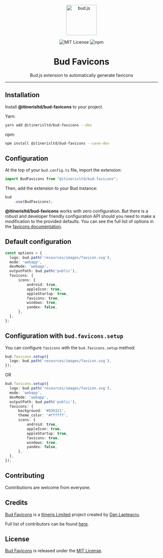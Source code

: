 <p align="center"><img src="https://cdn.roots.io/app/uploads/logo-bud.svg" height="100" alt="bud.js" /></p>

<p align="center">
  <img alt="MIT License" src="https://img.shields.io/github/license/itinerisltd/bud-favicons?color=%23525ddc&style=flat-square" />
  <img alt="npm" src="https://img.shields.io/npm/v/itinerisltd/bud-favicons.svg?color=%23525ddc&style=flat-square" />
</p>

<h1 align="center"><strong>Bud Favicons</strong></h1>

<p align="center">
  Bud.js extension to automatically generate favicons
</p>

---

## Installation

Install **@itinerisltd/bud-favicons** to your project.

Yarn:

```sh
yarn add @itinerisltd/bud-favicons --dev
```

npm:

```sh
npm install @itinerisltd/bud-favicons --save-dev
```

## Configuration

At the top of your `bud.config.ts` file, import the extension:

```ts title=bud.config.ts
import BudFavicons from "@itinerisltd/bud-favicons";
```

Then, add the extension to your Bud instance:

```ts title=bud.config.ts
bud
    .use(BudFavicons);
```

**@itinerisltd/bud-favicons** works with zero configuration. But there is a robust and developer friendly configuration API should you need to make a modification to the provided defaults.
You can see the full list of options in the [favicons documentation](https://github.com/itgalaxy/favicons#usage).

## Default configuration

```ts
const options = {
  logo: bud.path('resources/images/favicon.svg'),
  mode: 'webapp',
  devMode: 'webapp',
  outputPath: bud.path('public'),
  favicons: {
      icons: {
          android: true,
          appleIcon: true,
          appleStartup: true,
          favicons: true,
          windows: true,
          yandex: false,
      },
  },
};
```

## Configuration with `bud.favicons.setup`

You can configure `favicons` with the `bud.favicons.setup` method:

```ts title=bud.config.ts
bud.favicons.setup({
  logo: bud.path('resources/images/favicon.svg'),
});
```

OR

```ts title=bud.config.ts
bud.favicons.setup({
  logo: bud.path('resources/images/favicon.svg'),
  mode: 'webapp',
  devMode: 'webapp',
  outputPath: bud.path('public'),
  favicons: {
      background: '#030321',
      theme_color: '#ffffff',
      icons: {
          android: true,
          appleIcon: true,
          appleStartup: true,
          favicons: true,
          windows: true,
          yandex: false,
      },
  },
});
```

## Contributing

Contributions are welcome from everyone.

## Credits

[Bud Favicons](https://github.com/ItinerisLtd/bud-favicons) is a [Itineris Limited](https://www.itineris.co.uk/) project created by [Dan Lapteacru](https://github.com/danlapteacru).

Full list of contributors can be found [here](https://github.com/ItinerisLtd/bud-favicons/graphs/contributors).

## License

[Bud Favicons](https://github.com/ItinerisLtd/bud-favicons) is released under the [MIT License](https://opensource.org/licenses/MIT).